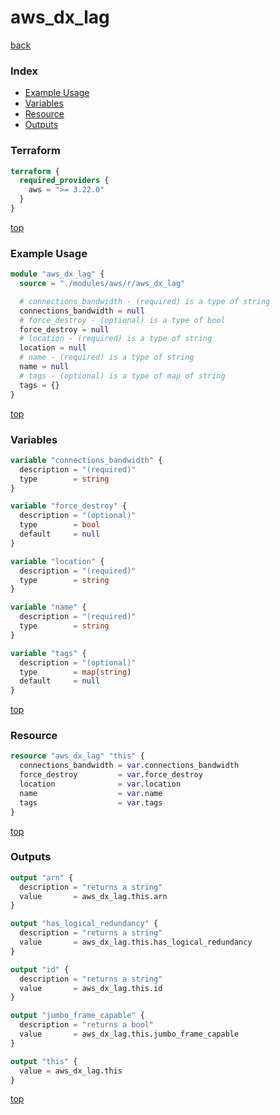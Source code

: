 # aws_dx_lag

[back](../aws.md)

### Index

- [Example Usage](#example-usage)
- [Variables](#variables)
- [Resource](#resource)
- [Outputs](#outputs)

### Terraform

```terraform
terraform {
  required_providers {
    aws = ">= 3.22.0"
  }
}
```

[top](#index)

### Example Usage

```terraform
module "aws_dx_lag" {
  source = "./modules/aws/r/aws_dx_lag"

  # connections_bandwidth - (required) is a type of string
  connections_bandwidth = null
  # force_destroy - (optional) is a type of bool
  force_destroy = null
  # location - (required) is a type of string
  location = null
  # name - (required) is a type of string
  name = null
  # tags - (optional) is a type of map of string
  tags = {}
}
```

[top](#index)

### Variables

```terraform
variable "connections_bandwidth" {
  description = "(required)"
  type        = string
}

variable "force_destroy" {
  description = "(optional)"
  type        = bool
  default     = null
}

variable "location" {
  description = "(required)"
  type        = string
}

variable "name" {
  description = "(required)"
  type        = string
}

variable "tags" {
  description = "(optional)"
  type        = map(string)
  default     = null
}
```

[top](#index)

### Resource

```terraform
resource "aws_dx_lag" "this" {
  connections_bandwidth = var.connections_bandwidth
  force_destroy         = var.force_destroy
  location              = var.location
  name                  = var.name
  tags                  = var.tags
}
```

[top](#index)

### Outputs

```terraform
output "arn" {
  description = "returns a string"
  value       = aws_dx_lag.this.arn
}

output "has_logical_redundancy" {
  description = "returns a string"
  value       = aws_dx_lag.this.has_logical_redundancy
}

output "id" {
  description = "returns a string"
  value       = aws_dx_lag.this.id
}

output "jumbo_frame_capable" {
  description = "returns a bool"
  value       = aws_dx_lag.this.jumbo_frame_capable
}

output "this" {
  value = aws_dx_lag.this
}
```

[top](#index)
